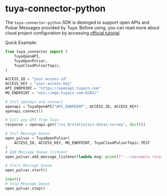 # tuya-connector-python

The `tuya-connector-python` SDK is desinged to support open APIs and Pulsar Messages provided by Tuya. Before using, you can read more about cloud project configuration by accessing [official tutorial](https://developer.tuya.com/en/docs/iot/device-control-practice?id=Kat1jdeul4uf8).

Quick Example:

``` python
from tuya_connector import (
    TuyaOpenAPI,
    TuyaOpenPulsar,
    TuyaCloudPulsarTopic,
)

ACCESS_ID = "your-access-id"
ACCESS_KEY = "your-access-key"
API_ENDPOINT = "https://openapi.tuyacn.com"
MQ_ENDPOINT = "wss://mqe.tuyacn.com:8285/"

# Init openapi and connect
openapi = TuyaOpenAPI("API_ENDPOINT", ACCESS_ID, ACCESS_KEY)
openapi.connect()

# Call any API from Tuya
response = openapi.get("/v1.0/statistics-datas-survey", dict())

# Init Message Queue
open_pulsar = TuyaOpenPulsar(
    ACCESS_ID, ACCESS_KEY, MQ_ENDPOINT, TuyaCloudPulsarTopic.TEST
)
# Add Message Queue listener
open_pulsar.add_message_listener(lambda msg: print(f"---\nexample receive: {msg}"))

# Start Message Queue
open_pulsar.start()

input()
# Stop Message Queue
open_pulsar.stop()

```
